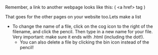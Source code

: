 Remember, a link to another webpage looks like this: \( &lt;a href&gt; tag \)

That goes for the other pages on your website too.Lets make a list

* To change the name of a file, click on the cog icon to the right of the filename, and click the pencil. Then type in a new name for your file. Very important: make sure it ends with .html \(including the dot!\).
  * You can also delete a file by clicking the bin icon instead of the pencil!



